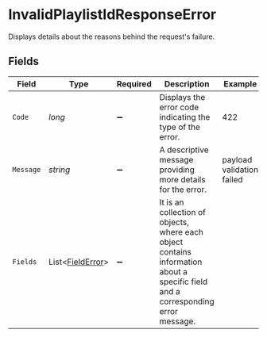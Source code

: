 # InvalidPlaylistIdResponseError

Displays details about the reasons behind the request's failure.


## Fields

| Field                                                                                                                            | Type                                                                                                                             | Required                                                                                                                         | Description                                                                                                                      | Example                                                                                                                          |
| -------------------------------------------------------------------------------------------------------------------------------- | -------------------------------------------------------------------------------------------------------------------------------- | -------------------------------------------------------------------------------------------------------------------------------- | -------------------------------------------------------------------------------------------------------------------------------- | -------------------------------------------------------------------------------------------------------------------------------- |
| `Code`                                                                                                                           | *long*                                                                                                                           | :heavy_minus_sign:                                                                                                               | Displays the error code indicating the type of the error.                                                                        | 422                                                                                                                              |
| `Message`                                                                                                                        | *string*                                                                                                                         | :heavy_minus_sign:                                                                                                               | A descriptive message providing more details for the error.                                                                      | payload validation failed                                                                                                        |
| `Fields`                                                                                                                         | List<[FieldError](../../Models/Components/FieldError.md)>                                                                        | :heavy_minus_sign:                                                                                                               | It is an collection of objects, where each object contains information about a specific field and a corresponding error message. |                                                                                                                                  |